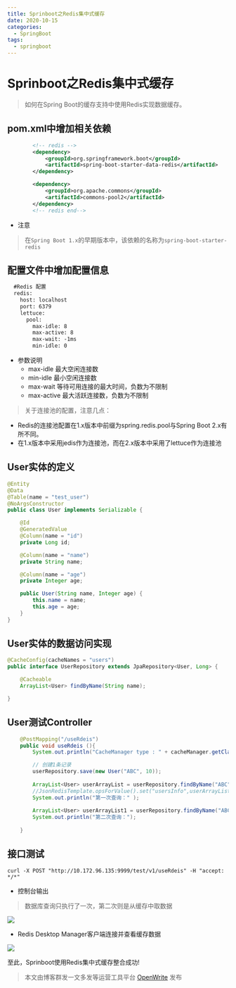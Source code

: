 ```yaml
---
title: Sprinboot之Redis集中式缓存
date: 2020-10-15
categories:
  - SpringBoot
tags:
  - springboot
---
```


# Sprinboot之Redis集中式缓存
>如何在Spring Boot的缓存支持中使用Redis实现数据缓存。
## pom.xml中增加相关依赖
```xml
        <!-- redis -->
        <dependency>
            <groupId>org.springframework.boot</groupId>
            <artifactId>spring-boot-starter-data-redis</artifactId>
        </dependency>

        <dependency>
            <groupId>org.apache.commons</groupId>
            <artifactId>commons-pool2</artifactId>
        </dependency>
        <!-- redis end-->
```
- 注意

>在`Spring Boot 1.x`的早期版本中，该依赖的名称为`spring-boot-starter-redis`

## 配置文件中增加配置信息
```xml
  #Redis 配置
  redis:
    host: localhost
    port: 6379
    lettuce:
      pool:
        max-idle: 8
        max-active: 8
        max-wait: -1ms
        min-idle: 0
```
- 参数说明
  - max-idle 最大空闲连接数
  - min-idle 最小空闲连接数
  - max-wait 等待可用连接的最大时间，负数为不限制
  - max-active 最大活跃连接数，负数为不限制
  
  
> 关于连接池的配置，注意几点：

- Redis的连接池配置在1.x版本中前缀为spring.redis.pool与Spring Boot 2.x有所不同。
- 在1.x版本中采用jedis作为连接池，而在2.x版本中采用了lettuce作为连接池

## User实体的定义
```java
@Entity
@Data
@Table(name = "test_user")
@NoArgsConstructor
public class User implements Serializable {

    @Id
    @GeneratedValue
    @Column(name = "id")
    private Long id;

    @Column(name = "name")
    private String name;

    @Column(name = "age")
    private Integer age;

    public User(String name, Integer age) {
        this.name = name;
        this.age = age;
    }
}
```

## User实体的数据访问实现
```java
@CacheConfig(cacheNames = "users")
public interface UserRepository extends JpaRepository<User, Long> {

    @Cacheable
    ArrayList<User> findByName(String name);

}
```

## User测试Controller
```java
    @PostMapping("/useRdeis")
    public void useRdeis (){
        System.out.println("CacheManager type : " + cacheManager.getClass());

        // 创建1条记录
        userRepository.save(new User("ABC", 10));
        
        ArrayList<User> userArrayList = userRepository.findByName("ABC");
        //JsonRedisTemplate.opsForValue().set("usersInfo",userArrayList);
        System.out.println("第一次查询：" );
        
        ArrayList<User> userArrayList1 = userRepository.findByName("ABC");
        System.out.println("第二次查询：");
      
    }
```

## 接口测试

```
curl -X POST "http://10.172.96.135:9999/test/v1/useRdeis" -H "accept: */*"
```
- 控制台输出
>数据库查询只执行了一次，第二次则是从缓存中取数据

![](https://img-blog.csdnimg.cn/20201016104757497.png)

- Redis Desktop Manager客户端连接并查看缓存数据

![](https://img-blog.csdnimg.cn/20201016104757796.png)

 至此，Sprinboot使用Redis集中式缓存整合成功!
> 本文由博客群发一文多发等运营工具平台 [OpenWrite](https://openwrite.cn?from=article_bottom) 发布